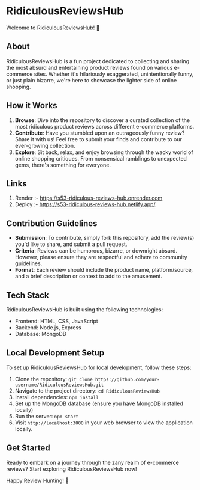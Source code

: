 # RidiculousReviewsHub

Welcome to RidiculousReviewsHub! 🎉

## About
RidiculousReviewsHub is a fun project dedicated to collecting and sharing the most absurd and entertaining product reviews found on various e-commerce sites. Whether it's hilariously exaggerated, unintentionally funny, or just plain bizarre, we're here to showcase the lighter side of online shopping.

## How it Works
1. **Browse**: Dive into the repository to discover a curated collection of the most ridiculous product reviews across different e-commerce platforms.
2. **Contribute**: Have you stumbled upon an outrageously funny review? Share it with us! Feel free to submit your finds and contribute to our ever-growing collection.
3. **Explore**: Sit back, relax, and enjoy browsing through the wacky world of online shopping critiques. From nonsensical ramblings to unexpected gems, there's something for everyone.

## Links
1. Render :- https://s53-ridiculous-reviews-hub.onrender.com
2. Deploy :- https://s53-ridiculous-reviews-hub.netlify.app/

## Contribution Guidelines
- **Submission**: To contribute, simply fork this repository, add the review(s) you'd like to share, and submit a pull request.
- **Criteria**: Reviews can be humorous, bizarre, or downright absurd. However, please ensure they are respectful and adhere to community guidelines.
- **Format**: Each review should include the product name, platform/source, and a brief description or context to add to the amusement.

## Tech Stack
RidiculousReviewsHub is built using the following technologies:
- Frontend: HTML, CSS, JavaScript
- Backend: Node.js, Express
- Database: MongoDB

## Local Development Setup
To set up RidiculousReviewsHub for local development, follow these steps:
1. Clone the repository: `git clone https://github.com/your-username/RidiculousReviewsHub.git`
2. Navigate to the project directory: `cd RidiculousReviewsHub`
3. Install dependencies: `npm install`
4. Set up the MongoDB database (ensure you have MongoDB installed locally)
5. Run the server: `npm start`
6. Visit `http://localhost:3000` in your web browser to view the application locally.

## Get Started
Ready to embark on a journey through the zany realm of e-commerce reviews? Start exploring RidiculousReviewsHub now!

Happy Review Hunting! 🚀
